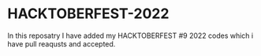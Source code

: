 # HACKTOBERFEST-2022

In this reposatry I have added my HACKTOBERFEST #9 2022 codes which i have pull reaqusts and accepted.
